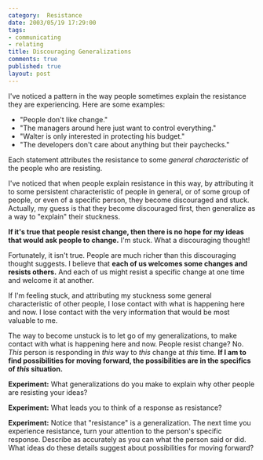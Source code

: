 ```yaml
--- 
category:  Resistance
date: 2003/05/19 17:29:00
tags: 
- communicating
- relating
title: Discouraging Generalizations
comments: true
published: true
layout: post
---
```


<p> I've noticed a pattern in the way people sometimes explain the resistance they are experiencing. Here are some examples: </p>
<ul>
<li>"People don't like change."</li>
<li>"The managers around here just want to control everything."</li>
<li>"Walter is only interested in protecting his budget."</li>
<li>"The developers don't care about anything but their paychecks."</li>
</ul>
<p> Each statement attributes the resistance to some <em>general characteristic</em> of the people who are resisting. </p>
<p> I've noticed that when people explain resistance in this way, by attributing it to some persistent characteristic of people in general, or of some group of people, or even of a specific person, they become discouraged and stuck. Actually, my guess is that they become discouraged first, then generalize as a way to "explain" their stuckness. </p>
<p>
<strong>If it's true that people resist change, then there is no hope for my ideas that would ask people to change.</strong> I'm stuck. What a discouraging thought! </p>
<p> Fortunately, it isn't true. People are much richer than this discouraging thought suggests. I believe that <strong>each of us welcomes some changes and resists others.</strong> And each of us might resist a specific change at one time and welcome it at another. </p>
<p> If I'm feeling stuck, and attributing my stuckness some general characteristic of other people, I lose contact with what is happening here and now. I lose contact with the very information that would be most valuable to me. </p>
<p> The way to become unstuck is to let go of my generalizations, to make contact with what is happening here and now. People resist change? No. <em>This</em> person is responding in <em>this</em> way to <em>this</em> change at <em>this</em> time. <strong>If I am to find possibilities for moving forward, the possibilities are in the specifics of <em>this</em> situation.</strong>
</p>
<p>
<strong>Experiment:</strong> What generalizations do you make to explain why other people are resisting your ideas? </p>
<p>
<strong>Experiment:</strong> What leads you to think of a response as resistance? </p>
<p>
<strong>Experiment:</strong> Notice that "resistance" is a generalization. The next time you experience resistance, turn your attention to the person's specific response. Describe as accurately as you can what the person said or did. What ideas do these details suggest about possibilities for moving forward? </p>

